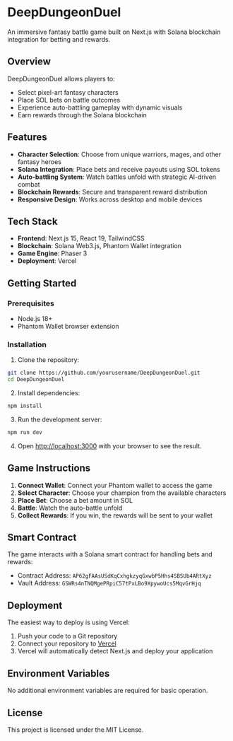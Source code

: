 # DeepDungeonDuel

An immersive fantasy battle game built on Next.js with Solana blockchain integration for betting and rewards.

## Overview

DeepDungeonDuel allows players to:

- Select pixel-art fantasy characters
- Place SOL bets on battle outcomes
- Experience auto-battling gameplay with dynamic visuals
- Earn rewards through the Solana blockchain

## Features

- **Character Selection**: Choose from unique warriors, mages, and other fantasy heroes
- **Solana Integration**: Place bets and receive payouts using SOL tokens
- **Auto-battling System**: Watch battles unfold with strategic AI-driven combat
- **Blockchain Rewards**: Secure and transparent reward distribution
- **Responsive Design**: Works across desktop and mobile devices

## Tech Stack

- **Frontend**: Next.js 15, React 19, TailwindCSS
- **Blockchain**: Solana Web3.js, Phantom Wallet integration
- **Game Engine**: Phaser 3
- **Deployment**: Vercel

## Getting Started

### Prerequisites

- Node.js 18+
- Phantom Wallet browser extension

### Installation

1. Clone the repository:

```bash
git clone https://github.com/yourusername/DeepDungeonDuel.git
cd DeepDungeonDuel
```

2. Install dependencies:

```bash
npm install
```

3. Run the development server:

```bash
npm run dev
```

4. Open [http://localhost:3000](http://localhost:3000) with your browser to see the result.

## Game Instructions

1. **Connect Wallet**: Connect your Phantom wallet to access the game
2. **Select Character**: Choose your champion from the available characters
3. **Place Bet**: Choose a bet amount in SOL
4. **Battle**: Watch the auto-battle unfold
5. **Collect Rewards**: If you win, the rewards will be sent to your wallet

## Smart Contract

The game interacts with a Solana smart contract for handling bets and rewards:

- Contract Address: `AP62gFAAsUSdKqCxhgkzyqGxwbP5Hhs4SBSUb4ARtXyz`
- Vault Address: `GSWRs4nTNQMgePRpiC57tPxLBo9XpywoUcs5MqvGrHjq`

## Deployment

The easiest way to deploy is using Vercel:

1. Push your code to a Git repository
2. Connect your repository to [Vercel](https://vercel.com)
3. Vercel will automatically detect Next.js and deploy your application

## Environment Variables

No additional environment variables are required for basic operation.

## License

This project is licensed under the MIT License.
